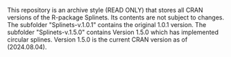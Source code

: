This repository is an archive style (READ ONLY) that stores all CRAN versions of the R-package Splinets. 
Its contents are not subject to changes. 
The subfolder "Splinets-v.1.0.1" contains the original 1.0.1 version. 
The subfolder "Splinets-v.1.5.0" contains Version 1.5.0 which has implemented circular splines. Version 1.5.0 is the current CRAN version as of (2024.08.04).
